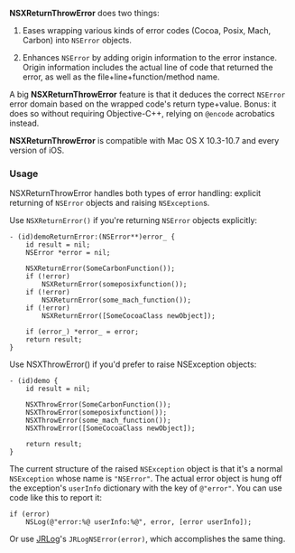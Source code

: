 **NSXReturnThrowError** does two things:

1. Eases wrapping various kinds of error codes (Cocoa, Posix, Mach, Carbon) into `NSError` objects.

2. Enhances `NSError` by adding origin information to the error instance.  
Origin information includes the actual line of code that returned the error, as well as the file+line+function/method name.

A big **NSXReturnThrowError** feature is that it deduces the correct `NSError` error domain based on the wrapped code's return type+value. Bonus: it does so without requiring Objective-C++, relying on `@encode` acrobatics instead.

**NSXReturnThrowError** is compatible with Mac OS X 10.3-10.7 and every version of iOS.

### Usage

NSXReturnThrowError handles both types of error handling: explicit returning of `NSError` objects and raising `NSException`s.

Use `NSXReturnError()` if you're returning `NSError` objects explicitly:

```objc
- (id)demoReturnError:(NSError**)error_ {
	id result = nil;
	NSError *error = nil;
	
	NSXReturnError(SomeCarbonFunction());
	if (!error)
		NSXReturnError(someposixfunction());
	if (!error)
		NSXReturnError(some_mach_function());
	if (!error)
		NSXReturnError([SomeCocoaClass newObject]);
	
	if (error_) *error_ = error;
	return result;
}
```

Use NSXThrowError() if you'd prefer to raise NSException objects:

```objc
- (id)demo {
	id result = nil;

	NSXThrowError(SomeCarbonFunction());
	NSXThrowError(someposixfunction());
	NSXThrowError(some_mach_function());
	NSXThrowError([SomeCocoaClass newObject]);

	return result;
}
```

The current structure of the raised `NSException` object is that it's a normal `NSException` whose name is `"NSError"`. The actual error object is hung off the exception's `userInfo` dictionary with the key of `@"error"`. You can use code like this to report it:

```objc
if (error)
	NSLog(@"error:%@ userInfo:%@", error, [error userInfo]);
```

Or use [JRLog](https://github.com/rentzsch/JRLog)'s `JRLogNSError(error)`, which accomplishes the same thing.
